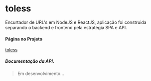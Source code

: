 # toless

Encurtador de URL's em NodeJS e ReactJS, aplicação foi construida separando o backend e frontend pela estratégia SPA e API.

#### Página no Projeto

[toless](https://toless.herokuapp.com/)

##### Documentação da API.

> Em desenvolvimento... 